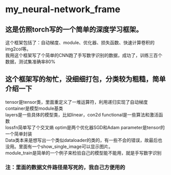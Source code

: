 # my_neural-network_frame
## 这是仿照torch写的一个简单的深度学习框架。
这个框架包括了：自动梯度、module、优化器、损失函数、快速计算卷积的img2col等。  
我用这个框架写了个简单的CNN跑了手写数字识别的数据，成功了，训练三百个数据，测试集准确率80%    

## 这个框架写的匆忙，没细细打包，分类较为粗糙，简单介绍一下
tensor是tensor类，里面重定义了一堆运算符，利用递归实现了自动梯度  
container是模型module基类  
layers是一些具体的模型类，比如linear，con2d
functional是一些算法和激活函数  
lossfn简单写了个交叉熵
optim是两个优化器SGD和Adam
parameter是tensor的一个简单封装  
Data类本来是想写出一个类似dataloader的类的，有一些不会的错误，故最后也没用。里面有一个show_single_image可以显示图片。  
module_train是简单的一个例子来检验自己的模型能不能用，就是手写数字识别  

### 注：里面的数据文件路径是写死的，我自己方便用的
